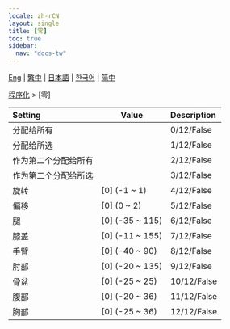 ```yaml
---
locale: zh-rCN
layout: single
title: [零]
toc: true
sidebar:
  nav: "docs-tw"
---
```

[Eng](/dancexr/menu/2025.4/motion/zero) | [繁中](/tw/dancexr/menu/2025.4/motion/zero) | [日本語](/jp/dancexr/menu/2025.4/motion/zero) | [한국어](/kr/dancexr/menu/2025.4/motion/zero) | [简中](/zh/dancexr/menu/2025.4/motion/zero)

[程序化](../menu#程序化) > [零]



| Setting | Value | Description |
| :--- | --- | :--- |
| 分配给所有 || 0/12/False
| 分配给所选 || 1/12/False
| 作为第二个分配给所有 || 2/12/False
| 作为第二个分配给所选 || 3/12/False
| 旋转 | [0] (-1 ~ 1) | 4/12/False
| 偏移 | [0] (0 ~ 2) | 5/12/False
| 腿 | [0] (-35 ~ 115) | 6/12/False
| 膝盖 | [0] (-11 ~ 155) | 7/12/False
| 手臂 | [0] (-40 ~ 90) | 8/12/False
| 肘部 | [0] (-20 ~ 135) | 9/12/False
| 骨盆 | [0] (-25 ~ 25) | 10/12/False
| 腹部 | [0] (-20 ~ 36) | 11/12/False
| 胸部 | [0] (-25 ~ 36) | 12/12/False
